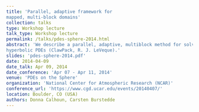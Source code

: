 ```yaml
---
title: 'Parallel, adaptive framework for
mapped, multi-block domains'
collection: talks
type: Workshop lecture
talk_type: Workshop lecture
permalink: /talks/pdes-sphere-2014.html
abstract: 'We describe a parallel, adaptive, multiblock method for solving conservation laws on a finite volume sphere grid. The grid layout we consider consists of a nested hierarchy of fixed size, non-overlapping, logically Cartesian meshes stored as leaves in a quadtree.  Dynamic grid refinement and de-refinement, and parallel partitioning of the grids is done through the use of the highly scalable quadtree/octree based p4est code (C. Burstedde).  Because the code is multi-block, we are able to easily solve on a variety of geometries, including cubed sphere and the two-patch sphere grid proposed by Calhoun, Helzel and LeVeque (SIAM Review, 2008).  We describe the details for coordinating the multi-rate time stepping strategy with parallel ghost patch exchanges and show that that using a multi-rate time stepping does not impact the parallel performance. We will demonstrate results from benchmark problems described in Lauritzen et al. (Geoscientific Model Development, 2014), using the second order, finite volume wave propagation algorithms for
hyperbolic PDEs (ClawPack, R. J. LeVeque).'
slides: 'pdes-sphere-2014.pdf'
date: 2014-04-09
date_talk: Apr 09, 2014
date_conference: 'Apr 07 - Apr 11, 2014'
venue: 'PDEs on the Sphere'
organization: 'National Center for Atmospheric Research (NCAR)'
conference_url: 'https://www.cgd.ucar.edu/events/20140407/'
location: Boulder, CO (USA)
authors: Donna Calhoun, Carsten Burstedde
---
```

